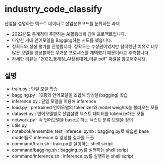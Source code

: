 # industry_code_classify
산업을 설명하는 텍스트 데이터로 산업분류코드를 분류하는 과제
- 2022년도 통계청이 주관하는 AI활용대회 참여 프로젝트입니다.
- 다양한 거대 언어모델을 Bagging하는 시도를 했습니다.
- 정확도와 정성 평가를 진행합니다. 정확도는 수상권이었지만 탈락했던 이유로 너무 많은 모델을 앙상블하는 무거운 프로세스를 채택했기 때문이라고 추측합니다.
- 자세한 리뷰는 "2022_통계청_AI활용대회_리뷰.pdf" 파일을 참고해주세요.

## 설명
- train.py : 단일 모델 학습
- bagging.py : 10종의 언어모델을 조합해 앙상블(bagging) 학습
- inference.py : 단일 모델을 이용해 inference
- load.py : pretrained 언어모델의 tokenizer와 model weights를 불러오는 모듈
- dataset.py : 언어모델별로 산업설명 텍스트 데이터를 tokenize하는 모듈
- network.py : 각 언어모델을 base로 하는 텍스트 분류 모델을 정의
- utils.py
- notebook/ensemble_test_inferece.ipynb : bagging.py로 학습한 base model들로 inference 후 앙상블 결과를 도출
- command/train.sh : train.py를 실행하는 shell script
- command/bagging.sh : bagging.py를 실행하는 shell script
- command/inference.sh : inference.py를 실행하는 shell script
